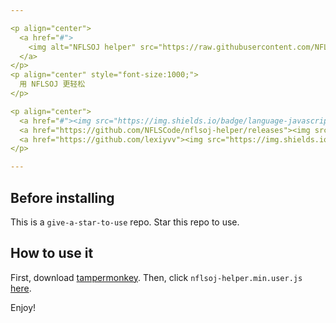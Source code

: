 ```yaml
---

<p align="center">
  <a href="#">
    <img alt="NFLSOJ helper" src="https://raw.githubusercontent.com/NFLSCode/nflsoj-helper/master/images/icon1024.png" width="128">
  </a>
</p>
<p align="center" style="font-size:1000;">
  用 NFLSOJ 更轻松
</p>

<p align="center">
  <a href="#"><img src="https://img.shields.io/badge/language-javascript-blue.svg"></a>
  <a href="https://github.com/NFLSCode/nflsoj-helper/releases"><img src="https://img.shields.io/github/v/release/NFLSCode/nflsoj-helper.svg?color=greeb&logo=github"></a>
  <a href="https://github.com/lexiyvv"><img src="https://img.shields.io/badge/founder-lexiyvv-orange.svg"></a>
</p>

---
```


## Before installing

This is a `give-a-star-to-use` repo. Star this repo to use.

## How to use it

First, download [tampermonkey](https://www.tampermonkey.net). Then, click `nflsoj-helper.min.user.js` [here](https://github.com/NFLSCode/nflsoj-helper/releases/latest).

Enjoy!
